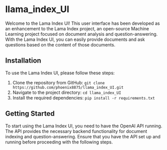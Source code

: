 # llama_index_UI
Welcome to the Lama Index UI! This user interface has been developed as an enhancement to the Lama Index project, an open-source Machine Learning project focused on document analysis and question-answering. With the Lama Index UI, you can easily provide documents and ask questions based on the content of those documents.


## Installation
To use the Lama Index UI, please follow these steps:

1. Clone the repository from GitHub:
`git clone https://github.com/phoenix8875/llama_index_UI.git
`
2. Navigate to the project directory:
`cd llama_index_UI
`
3. Install the required dependencies:
   `pip install -r requirements.txt `

## Getting Started
To start using the Lama Index UI, you need to have the OpenAI API running. The API provides the necessary backend functionality for document indexing and question-answering. Ensure that you have the API set up and running before proceeding with the following steps.


